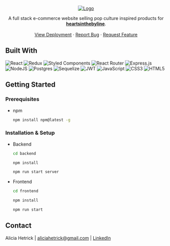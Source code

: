 <!-- PROJECT LOGO -->
<br />
<div align="center">
  <a href="https://github.com/github_username/repo_name">
    <img src="https://res.cloudinary.com/heartsinthebyline/image/upload/v1687464486/Screen_Shot_2023-06-22_at_4.06.22_PM_tlpuja.png" alt="Logo"  >
  </a>
  
  <p align="center">
   A full stack e-commerce website selling pop culture inspired products for  <a href="https://www.etsy.com/shop/heartsinthebyline">
   <strong>heartsinthebyline</strong></a>.
    <br />
    <br />
    <a href="https://heartsinthebyline.com/products">View Deployment</a>
    ·
    <a href="https://github.com/aliciahetrick/heartsinthebyline/issues">Report Bug</a>
    ·
    <a href="https://github.com/aliciahetrick/heartsinthebyline/issues">Request Feature</a>
  </p>
</div>

## Built With

![React](https://img.shields.io/badge/react-%2320232a.svg?style=for-the-badge&logo=react&logoColor=%2361DAFB) ![Redux](https://img.shields.io/badge/redux-%23593d88.svg?style=for-the-badge&logo=redux&logoColor=white) ![Styled Components](https://img.shields.io/badge/styled--components-DB7093?style=for-the-badge&logo=styled-components&logoColor=white) ![React Router](https://img.shields.io/badge/React_Router-CA4245?style=for-the-badge&logo=react-router&logoColor=white) ![Express.js](https://img.shields.io/badge/express.js-%23404d59.svg?style=for-the-badge&logo=express&logoColor=%2361DAFB) ![NodeJS](https://img.shields.io/badge/node.js-6DA55F?style=for-the-badge&logo=node.js&logoColor=white) ![Postgres](https://img.shields.io/badge/postgres-%23316192.svg?style=for-the-badge&logo=postgresql&logoColor=white) ![Sequelize](https://img.shields.io/badge/Sequelize-52B0E7?style=for-the-badge&logo=Sequelize&logoColor=white) ![JWT](https://img.shields.io/badge/JWT-black?style=for-the-badge&logo=JSON%20web%20tokens) ![JavaScript](https://img.shields.io/badge/javascript-%23323330.svg?style=for-the-badge&logo=javascript&logoColor=%23F7DF1E) ![CSS3](https://img.shields.io/badge/css3-%231572B6.svg?style=for-the-badge&logo=css3&logoColor=white) ![HTML5](https://img.shields.io/badge/html5-%23E34F26.svg?style=for-the-badge&logo=html5&logoColor=white)

<!-- GETTING STARTED -->

## Getting Started

### Prerequisites

- npm
  ```sh
  npm install npm@latest -g
  ```

### Installation & Setup

- Backend
  ```sh
  cd backend
  ```
  ```sh
  npm install
  ```
  ```sh
  npm run start server
  ```
- Frontend
  ```sh
  cd frontend
  ```
  ```sh
  npm install
  ```
  ```sh
  npm run start
  ```

<!-- CONTACT -->

## Contact

Alicia Hetrick | aliciahetrick@gmail.com | [LinkedIn](https://www.linkedin.com/in/alicia-hetrick/)
